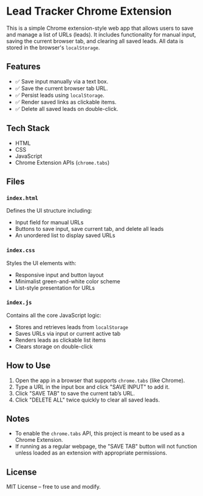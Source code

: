 # Lead Tracker Chrome Extension

This is a simple Chrome extension-style web app that allows users to save and manage a list of URLs (leads). It includes functionality for manual input, saving the current browser tab, and clearing all saved leads. All data is stored in the browser's `localStorage`.

## Features

- ✅ Save input manually via a text box.
- ✅ Save the current browser tab URL.
- ✅ Persist leads using `localStorage`.
- ✅ Render saved links as clickable items.
- ✅ Delete all saved leads on double-click.

## Tech Stack

- HTML
- CSS
- JavaScript
- Chrome Extension APIs (`chrome.tabs`)

## Files

### `index.html`

Defines the UI structure including:
- Input field for manual URLs
- Buttons to save input, save current tab, and delete all leads
- An unordered list to display saved URLs

### `index.css`

Styles the UI elements with:
- Responsive input and button layout
- Minimalist green-and-white color scheme
- List-style presentation for URLs

### `index.js`

Contains all the core JavaScript logic:
- Stores and retrieves leads from `localStorage`
- Saves URLs via input or current active tab
- Renders leads as clickable list items
- Clears storage on double-click

## How to Use

1. Open the app in a browser that supports `chrome.tabs` (like Chrome).
2. Type a URL in the input box and click "SAVE INPUT" to add it.
3. Click "SAVE TAB" to save the current tab’s URL.
4. Click "DELETE ALL" twice quickly to clear all saved leads.

## Notes

- To enable the `chrome.tabs` API, this project is meant to be used as a Chrome Extension.
- If running as a regular webpage, the "SAVE TAB" button will not function unless loaded as an extension with appropriate permissions.

## License

MIT License – free to use and modify.
